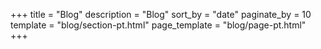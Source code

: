 +++
title = "Blog"
description = "Blog"
sort_by = "date"
paginate_by = 10
template = "blog/section-pt.html"
page_template = "blog/page-pt.html"
+++